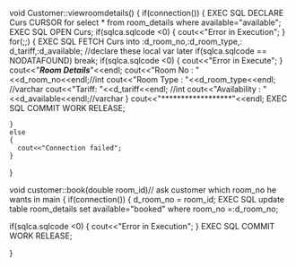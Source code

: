 void Customer::viewroomdetails()
{
  if(connection()) 
  { 
   EXEC SQL DECLARE Curs CURSOR for select * from room_details where available="available"; 
   EXEC SQL OPEN Curs; 
   if(sqlca.sqlcode <0) 
   { 
    cout<<"Error in Execution"; 
   } 
   for(;;) 
   { 
    EXEC SQL FETCH Curs into :d_room_no,:d_room_type,: 
    d_tariff,:d_available; //declare these local var later
    if(sqlca.sqlcode == NODATAFOUND) break; 
    if(sqlca.sqlcode <0) 
    { 
     cout<<"Error in Execute"; 
    } 
    cout<<"***Room Details***"<<endl; 
    cout<<"Room No : "<<d_room_no<<endl;//int 
    cout<<"Room Type : "<<d_room_type<<endl; //varchar
    cout<<"Tariff: "<<d_tariff<<endl; //int
    cout<<"Availability : "<<d_available<<endl;//varchar 
    } 
    cout<<"******************"<<endl; 
    EXEC SQL COMMIT WORK RELEASE; 

    }
    else
    {
      cout<<"Connection failed"; 
    }
}



void customer::book(double room_id)// ask customer which room_no he wants in main
{
if(connection()) 
  { 
   d_room_no = room_id;
   EXEC SQL update table room_details set available="booked" where room_no =:d_room_no; 
    
   if(sqlca.sqlcode <0) 
   { 
    cout<<"Error in Execution"; 
   } 
   EXEC SQL COMMIT WORK RELEASE; 
   




}
